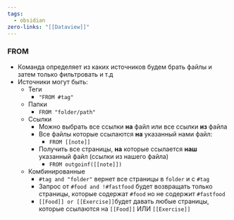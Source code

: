 ```yaml
---
tags:
  - obsidian
zero-links: "[[Dataview]]"
---
```

### FROM
- Команда определяет из каких источников будем брать файлы и затем только фильтровать и т.д
- Источники могут быть:
	- Теги
		- `"FROM #tag"`
	- Папки
		- `FROM "folder/path"`
	- Ссылки
		- Можно выбрать все ссылки **на** файл  или все ссылки **из** файла
		- Все файлы которые ссылаются **на** указанный нами файл:
			- `FROM [[note]]`
		- Получить все страницы, **на** которые ссылается **наш** указанный файл (ссылки из нашего файла)
			- `FROM outgoinf([[note]])`
	- Комбинированные 
		- `#tag and "folder"` вернет все страницы в `folder` и с `#tag`
		- Запрос от `#food and !#fastfood` будет возвращать только страницы, которые содержат `#food` но не содержит `#fastfood`
		- `[[Food]] or [[Exercise]]`будет давать любые страницы, которые ссылаются на `[[Food]]` ИЛИ `[[Exercise]]`